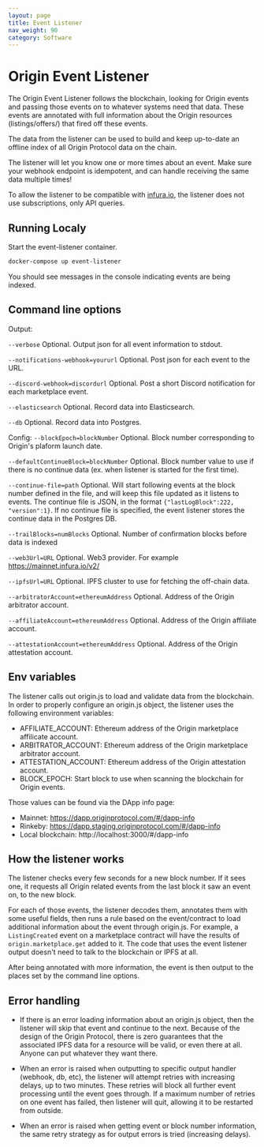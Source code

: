 ```yaml
---
layout: page
title: Event Listener
nav_weight: 90
category: Software
---
```


# Origin Event Listener

The Origin Event Listener follows the blockchain, looking for Origin events and passing those events on to whatever systems need that data. These events are annotated with full information about the Origin resources (listings/offers/) that fired off these events.

The data from the listener can be used to build and keep up-to-date an offline index of all Origin Protocol data on the chain.

The listener will let you know one or more times about an event. Make sure your webhook endpoint is idempotent, and can handle receiving the same data multiple times!

To allow the listener to be compatible with [infura.io](https://infura.io/), the listener does not use subscriptions, only API queries.

## Running Localy


Start the event-listener container.

```bash
docker-compose up event-listener
```

You should see messages in the console indicating events are being indexed.



## Command line options

Output:

`--verbose` Optional. Output json for all event information to stdout.

`--notifications-webhook=yoururl` Optional. Post json for each event to the URL.

`--discord-webhook=discordurl` Optional. Post a short Discord notification for each marketplace event.

`--elasticsearch` Optional. Record data into Elasticsearch.

`--db` Optional. Record data into Postgres.

Config:
`--blockEpoch=blockNumber` Optional. Block number corresponding to Origin's plaform launch date.

`--defaultContinueBlock=blockNumber` Optional. Block number value to use if there is no continue data (ex. when listener is started for the first time).

`--continue-file=path` Optional. Will start following events at the block number defined in the file, and will keep this file updated as it listens to events. The continue file is JSON, in the format `{"lastLogBlock":222, "version":1}`. If no continue file is specified, the event listener stores the continue data in the Postgres DB.

`--trailBlocks=numBlocks` Optional. Number of confirmation blocks before data is indexed

`--web3Url=URL` Optional. Web3 provider. For example https://mainnet.infura.io/v2/<your key>

`--ipfsUrl=URL` Optional. IPFS cluster to use for fetching the off-chain data.

`--arbitratorAccount=ethereumAddress` Optional. Address of the Origin arbitrator account.

`--affiliateAccount=ethereumAddress` Optional. Address of the Origin affiliate account.

`--attestationAccount=ethereumAddress` Optional. Address of the Origin attestation account.


## Env variables

The listener calls out origin.js to load and validate data from the blockchain. In order to properly configure an origin.js object, the listener uses the following environment variables:
  - AFFILIATE_ACCOUNT:  Ethereum address of the Origin marketplace affilicate account.
  - ARBITRATOR_ACCOUNT: Ethereum address of the Origin marketplace arbitrator account.
  - ATTESTATION_ACCOUNT: Ethereum address of the Origin attestation account.
  - BLOCK_EPOCH: Start block to use when scanning the blockchain for Origin events.

Those values can be found via the DApp info page:
  - Mainnet: https://dapp.originprotocol.com/#/dapp-info
  - Rinkeby: https://dapp.staging.originprotocol.com/#/dapp-info
  - Local blockchain: http://localhost:3000/#/dapp-info


## How the listener works

The listener checks every few seconds for a new block number. If it sees one, it requests all Origin related events from the last block it saw an event on, to the new block.

For each of those events, the listener decodes them, annotates them with some useful fields, then runs a rule based on the event/contract to load additional information about the event through origin.js. For example, a `ListingCreated` event on a marketplace contract will have the results of `origin.marketplace.get` added to it. The code that uses the event listener output doesn't need to talk to the blockchain or IPFS at all.

After being annotated with more information, the event is then output to the places set by the command line options.

## Error handling

- If there is an error loading information about an origin.js object, then the listener will skip that event and continue to the next. Because of the design of the Origin Protocol, there is zero guarantees that the associated IPFS data for a resource will be valid, or even there at all. Anyone can put whatever they want there.

- When an error is raised when outputting to specific output handler (webhook, db, etc), the listener will attempt retries with increasing delays, up to two minutes. These retries will block all further event processing until the event goes through. If a maximum number of retries on one event has failed, then listener will quit, allowing it to be restarted from outside.

- When an error is raised when getting event or block number information, the same retry strategy as for output errors is tried (increasing delays).
